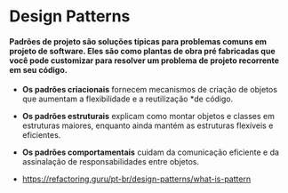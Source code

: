 # Design Patterns

#### Padrões de projeto são soluções típicas para problemas comuns em projeto de software. Eles são como plantas de obra pré fabricadas que você pode customizar para resolver um problema de projeto recorrente em seu código.

* **Os padrões criacionais** fornecem mecanismos de criação de objetos que aumentam a flexibilidade e a reutilização *de
  código.

* **Os padrões estruturais** explicam como montar objetos e classes em estruturas maiores, enquanto ainda mantém as
  estruturas flexíveis e eficientes.

* **Os padrões comportamentais** cuidam da comunicação eficiente e da assinalação de responsabilidades entre objetos.

* https://refactoring.guru/pt-br/design-patterns/what-is-pattern